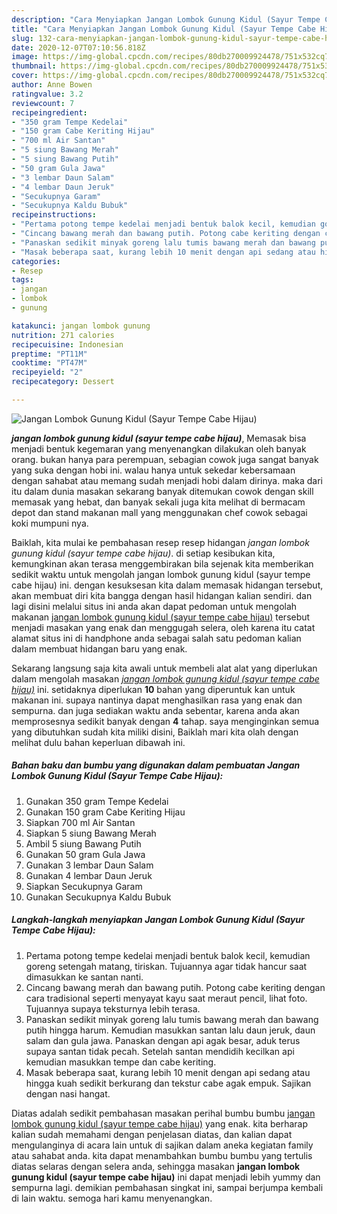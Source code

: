 ```yaml
---
description: "Cara Menyiapkan Jangan Lombok Gunung Kidul (Sayur Tempe Cabe Hijau), Enak"
title: "Cara Menyiapkan Jangan Lombok Gunung Kidul (Sayur Tempe Cabe Hijau), Enak"
slug: 132-cara-menyiapkan-jangan-lombok-gunung-kidul-sayur-tempe-cabe-hijau-enak
date: 2020-12-07T07:10:56.818Z
image: https://img-global.cpcdn.com/recipes/80db270009924478/751x532cq70/jangan-lombok-gunung-kidul-sayur-tempe-cabe-hijau-foto-resep-utama.jpg
thumbnail: https://img-global.cpcdn.com/recipes/80db270009924478/751x532cq70/jangan-lombok-gunung-kidul-sayur-tempe-cabe-hijau-foto-resep-utama.jpg
cover: https://img-global.cpcdn.com/recipes/80db270009924478/751x532cq70/jangan-lombok-gunung-kidul-sayur-tempe-cabe-hijau-foto-resep-utama.jpg
author: Anne Bowen
ratingvalue: 3.2
reviewcount: 7
recipeingredient:
- "350 gram Tempe Kedelai"
- "150 gram Cabe Keriting Hijau"
- "700 ml Air Santan"
- "5 siung Bawang Merah"
- "5 siung Bawang Putih"
- "50 gram Gula Jawa"
- "3 lembar Daun Salam"
- "4 lembar Daun Jeruk"
- "Secukupnya Garam"
- "Secukupnya Kaldu Bubuk"
recipeinstructions:
- "Pertama potong tempe kedelai menjadi bentuk balok kecil, kemudian goreng setengah matang, tiriskan. Tujuannya agar tidak hancur saat dimasukkan ke santan nanti."
- "Cincang bawang merah dan bawang putih. Potong cabe keriting dengan cara tradisional seperti menyayat kayu saat meraut pencil, lihat foto. Tujuannya supaya teksturnya lebih terasa."
- "Panaskan sedikit minyak goreng lalu tumis bawang merah dan bawang putih hingga harum. Kemudian masukkan santan lalu daun jeruk, daun salam dan gula jawa. Panaskan dengan api agak besar, aduk terus supaya santan tidak pecah. Setelah santan mendidih kecilkan api kemudian masukkan tempe dan cabe keriting."
- "Masak beberapa saat, kurang lebih 10 menit dengan api sedang atau hingga kuah sedikit berkurang dan tekstur cabe agak empuk. Sajikan dengan nasi hangat."
categories:
- Resep
tags:
- jangan
- lombok
- gunung

katakunci: jangan lombok gunung 
nutrition: 271 calories
recipecuisine: Indonesian
preptime: "PT11M"
cooktime: "PT47M"
recipeyield: "2"
recipecategory: Dessert

---
```



![Jangan Lombok Gunung Kidul (Sayur Tempe Cabe Hijau)](https://img-global.cpcdn.com/recipes/80db270009924478/751x532cq70/jangan-lombok-gunung-kidul-sayur-tempe-cabe-hijau-foto-resep-utama.jpg)

<b><i>jangan lombok gunung kidul (sayur tempe cabe hijau)</i></b>, Memasak bisa menjadi bentuk kegemaran yang menyenangkan dilakukan oleh banyak orang. bukan hanya para perempuan, sebagian cowok juga sangat banyak yang suka dengan hobi ini. walau hanya untuk sekedar kebersamaan dengan sahabat atau memang sudah menjadi hobi dalam dirinya. maka dari itu dalam dunia masakan sekarang banyak ditemukan cowok dengan skill memasak yang hebat, dan banyak sekali juga kita melihat di bermacam depot dan stand makanan mall yang menggunakan chef cowok sebagai koki mumpuni nya.

Baiklah, kita mulai ke pembahasan resep resep hidangan <i>jangan lombok gunung kidul (sayur tempe cabe hijau)</i>. di setiap kesibukan kita, kemungkinan akan terasa menggembirakan bila sejenak kita memberikan sedikit waktu untuk mengolah jangan lombok gunung kidul (sayur tempe cabe hijau) ini. dengan kesuksesan kita dalam memasak hidangan tersebut, akan membuat diri kita bangga dengan hasil hidangan kalian sendiri. dan lagi disini melalui situs ini anda akan dapat pedoman untuk mengolah makanan <u>jangan lombok gunung kidul (sayur tempe cabe hijau)</u> tersebut menjadi masakan yang enak dan menggugah selera, oleh karena itu catat alamat situs ini di handphone anda sebagai salah satu pedoman kalian dalam membuat hidangan baru yang enak.




Sekarang langsung saja kita awali untuk membeli alat alat yang diperlukan dalam mengolah masakan <u><i>jangan lombok gunung kidul (sayur tempe cabe hijau)</i></u> ini. setidaknya diperlukan <b>10</b> bahan yang diperuntuk kan untuk makanan ini. supaya nantinya dapat menghasilkan rasa yang enak dan sempurna. dan juga sediakan waktu anda sebentar, karena anda akan memprosesnya sedikit banyak dengan <b>4</b> tahap. saya menginginkan semua yang dibutuhkan sudah kita miliki disini, Baiklah mari kita olah dengan melihat dulu bahan keperluan dibawah ini.

<!--inarticleads1-->

##### Bahan baku dan bumbu yang digunakan dalam pembuatan Jangan Lombok Gunung Kidul (Sayur Tempe Cabe Hijau):

1. Gunakan 350 gram Tempe Kedelai
1. Gunakan 150 gram Cabe Keriting Hijau
1. Siapkan 700 ml Air Santan
1. Siapkan 5 siung Bawang Merah
1. Ambil 5 siung Bawang Putih
1. Gunakan 50 gram Gula Jawa
1. Gunakan 3 lembar Daun Salam
1. Gunakan 4 lembar Daun Jeruk
1. Siapkan Secukupnya Garam
1. Gunakan Secukupnya Kaldu Bubuk




<!--inarticleads2-->

##### Langkah-langkah menyiapkan Jangan Lombok Gunung Kidul (Sayur Tempe Cabe Hijau):

1. Pertama potong tempe kedelai menjadi bentuk balok kecil, kemudian goreng setengah matang, tiriskan. Tujuannya agar tidak hancur saat dimasukkan ke santan nanti.
1. Cincang bawang merah dan bawang putih. Potong cabe keriting dengan cara tradisional seperti menyayat kayu saat meraut pencil, lihat foto. Tujuannya supaya teksturnya lebih terasa.
1. Panaskan sedikit minyak goreng lalu tumis bawang merah dan bawang putih hingga harum. Kemudian masukkan santan lalu daun jeruk, daun salam dan gula jawa. Panaskan dengan api agak besar, aduk terus supaya santan tidak pecah. Setelah santan mendidih kecilkan api kemudian masukkan tempe dan cabe keriting.
1. Masak beberapa saat, kurang lebih 10 menit dengan api sedang atau hingga kuah sedikit berkurang dan tekstur cabe agak empuk. Sajikan dengan nasi hangat.




Diatas adalah sedikit pembahasan masakan perihal bumbu bumbu <u>jangan lombok gunung kidul (sayur tempe cabe hijau)</u> yang enak. kita berharap kalian sudah memahami dengan penjelasan diatas, dan kalian dapat mengulanginya di acara lain untuk di sajikan dalam aneka kegiatan family atau sahabat anda. kita dapat menambahkan bumbu bumbu yang tertulis diatas selaras dengan selera anda, sehingga masakan <b>jangan lombok gunung kidul (sayur tempe cabe hijau)</b> ini dapat menjadi lebih yummy dan sempurna lagi. demikian pembahasan singkat ini, sampai berjumpa kembali di lain waktu. semoga hari kamu menyenangkan.
